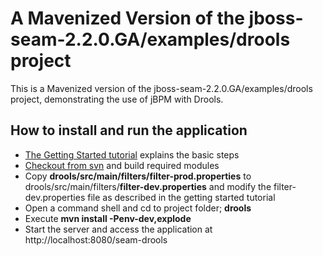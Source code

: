 # A Mavenized Version of the jboss-seam-2.2.0.GA/examples/drools project #

This is a Mavenized version of the jboss-seam-2.2.0.GA/examples/drools project,
demonstrating the use of jBPM with Drools.

## How to install and run the application ##
  * [The Getting Started tutorial](http://www.glxn.net/seam-maven-refimpl/doc/tutorial/) explains the basic steps
  * [Checkout from svn](http://seam-maven-refimpl.googlecode.com/svn/trunk/) and build required modules
  * Copy **drools/src/main/filters/filter-prod.properties** to drools/src/main/filters/**filter-dev.properties** and modify the filter-dev.properties file as described in the getting started tutorial
  * Open a command shell and cd to project folder; **drools**
  * Execute **mvn install -Penv-dev,explode**
  * Start the server and access the application at http://localhost:8080/seam-drools